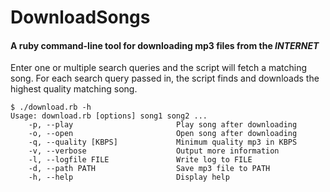 # DownloadSongs

#### A ruby command-line tool for downloading mp3 files from the *INTERNET*

Enter one or multiple search queries and the script will fetch a matching song.  For each search query passed in, the script finds and downloads the highest quality matching song.

```
$ ./download.rb -h
Usage: download.rb [options] song1 song2 ...
    -p, --play                       Play song after downloading
    -o, --open                       Open song after downloading
    -q, --quality [KBPS]             Minimum quality mp3 in KBPS
    -v, --verbose                    Output more information
    -l, --logfile FILE               Write log to FILE
    -d, --path PATH                  Save mp3 file to PATH
    -h, --help                       Display help
```
